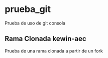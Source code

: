 # prueba_git
Prueba de uso de git consola

## Rama Clonada kewin-aec
Prueba de una rama clonada a partir de un fork

